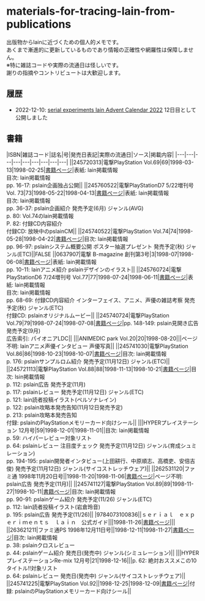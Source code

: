 # materials-for-tracing-lain-from-publications


出版物からlainに近づくための個人的メモです。  
あくまで漸進的に更新しているものであり情報の正確性や網羅性は保障しません。  
※特に雑誌コードや実際の流通日は怪しいです。  
謝りの指摘やコントリビュートは大歓迎します。  

## 履歴
- 2022-12-10: [serial experiments lain Advent Calendar 2022](https://adventar.org/calendars/7355) 12日目として公開しました


## 書籍
|ISBN|雑誌コード|誌名|号|発売日表記|実際の流通日|ソース|掲載内容|
|---|---|---|---|---|---|---|---|---|
||245720313|電撃PlayStation Vol.69|69|1998-03-13|1998-02-25|[書籍ページ](https://www.kadokawa.co.jp/product/199978000205/)|表紙: lain掲載情報<br>目次: lain掲載情報<br>pp. 16-17: pslain企画独占公開||
||245760522|電撃PlayStationD7 5/22増刊号 Vol. 73|73|1998-05-22|1998-04-13|[書籍ページ](https://www.kadokawa.co.jp/product/199978000224/)|表紙: lain掲載情報<br>目次: lain掲載情報<br>pp. 36-37: pslain企画紹介 発売予定(6月) ジャンル(AVG) <br>p. 80: Vol.74のlain掲載情報<br>P. 82: 付録CD内容紹介<br>付録CD: 放映中のpslainCM||
||245740522|電撃PlayStation Vol.74|74|1998-05-28|1998-04-22|[書籍ページ](https://www.kadokawa.co.jp/product/199978000209/)|目次: lain掲載情報<br>pp. 96-97: pslainシステム概要公開 ポスター抽選プレゼント 発売予定(秋) ジャンル(ETC)||FALSE
||0637907|電撃 B-magazine 創刊第3号|3|1998-07|1998-06-08|[書籍ページ](https://www.kadokawa.co.jp/product/199978000003/)|表紙: lain掲載情報<br>pp. 10-11: lainアニメ紹介 pslainデザインのイラスト||
||245760724|電撃PlayStationD6 7/24増刊号 Vol.77|77|1998-07-24|1998-06-11|[書籍ページ](https://www.kadokawa.co.jp/product/199978000225/)|表紙: lain掲載情報<br>目次: lain掲載情報<br>pp. 68-69: 付録CD内容紹介 インターフェイス、アニメ、声優の雑誌考察 発売予定(秋) ジャンル(ETC)<br>付録CD: pslainオリジナルムービー||
||245740724|電撃PlayStation Vol.79|79|1998-07-24|1998-07-08|[書籍ページ](https://www.kadokawa.co.jp/product/199978000213/)|pp. 148-149: pslain見開き広告 発売予定(9月)<br>広告索引: パイオニアLDC||
|||ANIMEDIC park Vol.20|20|1998-08-20|||ページ不明: lainアニメ声優インタビュー 声優写真||
||245741030|電撃PlayStation Vol.86|86|1998-10-23|1998-10-07|[書籍ページ](https://www.kadokawa.co.jp/product/199978000218/)|目次: lain掲載情報<br>p. 176: pslainサンプルロム紹介 発売予定(11月12日) ジャンル(ETC)||
||245721113|電撃PlayStation Vol.88|88|1998-11-13|1998-10-21|[書籍ページ](https://www.kadokawa.co.jp/product/199978000219/)|目次: lsin掲載情報<br>p. 112: pslain広告 発売予定(11月)<br>p. 117: pslainレビュー 発売予定(11月12日) ジャンル(ETC)<br>p. 121: lain読者投稿イラスト(ペルソナレイン)<br>p. 122: pslain攻略本発売告知(11月12日発売予定)<br>p. 213: pslain攻略本発売告知<br>付録: pslainのPlayStationメモリーカード向けシール||
|||HYPERプレイステーション 12月号|59|1998-12-01|1998-11-01||目次: lain掲載情報<br>p. 59: ハイパーレビュー対象リスト<br>p. 64: pslainレビュー 注目度チェック 発売予定(11月12日) ジャンル(育成シュミレーション)<br>pp. 194-195: pslain開発者インタビュー(上田耕行、中原順志、高橋吏、安倍吉俊) 発売予定(11月12日) ジャンル(サイコストレッチウェア)||
||262531120|ファミ通 1998年11月20日号||1998-11-20|1998-11-06|[書籍ページ](https://www.kadokawa.co.jp/product/200600001806/)|ページ不明: pslain広告 発売予定(11月)||
||245741127|電撃PlayStation Vol.89|89|1998-11-27|1998-10-11|[書籍ページ](https://www.kadokawa.co.jp/product/199978000220/)|目次: lain掲載情報<br>pp. 90-91: pslainゲーム紹介 発売予定(11/26) ジャンル(ETC)<br>p. 112: lain読者投稿イラスト(岩倉玲音)<br>p. 195: pslain広告 発売予定(11/26)||
|9784073100836||ｓｅｒｉａｌ　ｅｘｐｅｒｉｍｅｎｔｓ　ｌａｉｎ　公式ガイド|||1998-11-26|[書籍ページ](https://www.kadokawa.co.jp/product/199978310083/)|||
||263621211|ファミ通PS 1998年12月11日号||1998-12-11|1998-11-27|[書籍ページ](https://www.kadokawa.co.jp/product/200600001988/)|目次: lain掲載情報<br>p. 38: pslainクロスレビュー<br>p. 44: pslainゲーム紹介 発売日(発売中) ジャンル(シミュレーション)||
|||HYPERプレイステーションRe-mix 12月号|21|1998-12-16|||p. 62: 絶対おススメこの10タイトル!!対象リスト<br>p. 64: pslainレビュー 発売日(発売中) ジャンル(サイコストレッチウェア)||
||245741225|電撃PlayStation Vol.92||1998-12-25|1998-12-09|[書籍ページ](https://www.kadokawa.co.jp/product/199978000222/)|付録: pslainのPlayStationメモリーカード向けシール||

